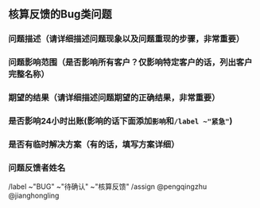 ## 核算反馈的Bug类问题

### 问题描述（请详细描述问题现象以及问题重现的步骤，**非常重要**）


### 问题影响范围（是否影响所有客户？仅影响特定客户的话，列出客户完整名称）


### 期望的结果（请详细描述问题期望的正确结果，**非常重要**）


### 是否影响24小时出账(影响的话下面添加```影响```和```/label ~"紧急"```)


### 是否有临时解决方案（有的话，填写方案详细）


### 问题反馈者姓名



/label ~"BUG"  ~"待确认" ~"核算反馈"
/assign @pengqingzhu @jianghongling 